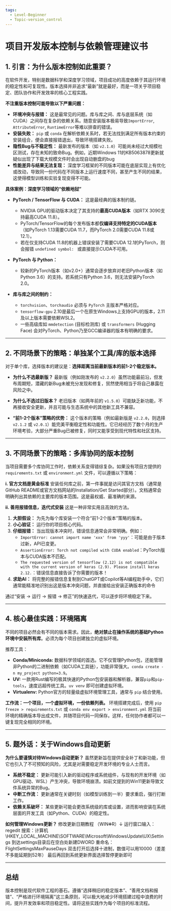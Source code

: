```yaml
---
tags:
  - Level-Beginner
  - Topic-version_control
---
```


# **项目开发版本控制与依赖管理建议书**

## **1. 引言：为什么版本控制如此重要？**

在软件开发，特别是数据科学和深度学习领域，项目成功的高度依赖于其运行环境的稳定性和可复现性。版本选择并非追求“最新”就是最好，而是一项关乎项目稳定、团队协作和开发效率的核心工程实践。

**不注重版本控制可能导致以下严重问题：**

*   **环境冲突与报错：** 这是最常见的问题。库与库之间、库与底层系统（如CUDA）之间存在复杂的依赖关系。随意安装版本极易导致`ImportError`, `AttributeError`, `RuntimeError`等难以排查的错误。
*   **安装失败：** `pip` 或 `conda` 在解析依赖关系时，若无法找到满足所有版本约束的安装组合，便会直接报错退出，导致环境搭建失败。
*   **隐性Bug与不稳定性：** 最新发布的版本（如 `v2.1.0`）可能尚未经过大规模社区测试，存在未知的致命Bug。例如，近期Windows 11的KB5063878更新就疑似出现了下载大规模文件时会出现自动删盘的bug
*   **性能差异与结果无法复现：** 深度学习框架的不同版本可能在底层实现上有优化或改动，导致同一份代码在不同版本上运行速度不同，甚至产生不同的结果，这使得模型训练和实验复现变得不可能。

**具体案例：深度学习领域的“依赖地狱”**

*   **PyTorch / TensorFlow 与 CUDA：** 这是最经典的版本制约链。
    *   NVIDIA GPU的驱动版本决定了其支持的**最高CUDA版本**（如RTX 3090支持最高CUDA 11.8）。
    *   PyTorch/TensorFlow的每个发布版本都**仅编译支持特定的CUDA版本**（如PyTorch 1.13需要CUDA 11.7，而PyTorch 2.0需要CUDA 11.8或12.1）。
    *   若在仅支持CUDA 11.8的机器上错误安装了需要CUDA 12.1的PyTorch，则会报错 `undefined symbol: ` 或直接提示CUDA不可用。

*   **PyTorch 与 Python：**
    *   较新的PyTorch版本（如v2.0+）通常会逐步放弃对老旧Python版本（如Python 3.6）的支持。若系统只有Python 3.6，则无法安装PyTorch 2.0。

*   **库与库之间的制约：**
    *   `torchvision`、`torchaudio` 必须与 `PyTorch` 主版本严格对应。
    *   `tensorflow-gpu` 2.10是最后一个在原生Windows上支持GPU的版本，2.11及以上版本需要依赖WSL2。
    *   一些高级库如 `mmdetection` (目标检测库) 或 `transformers` (Hugging Face) 会对PyTorch、Python乃至GCC编译器的版本有明确的要求。

---

## **2. 不同场景下的策略：单独某个工具/库的版本选择**

对于单个库，选择版本的建议是：**选择距离当前最新版本的前1-2个稳定版本。**

*   **为什么不选最新版？**
    最新版（例如刚发布的 `v2.2.0`）虽然功能最前沿，但发布周期短，潜藏的新Bug未被充分发现和修复，贸然使用相当于将自己暴露在风险之中。

*   **为什么不选过旧版本？**
    老旧版本（如两年前的 `v1.5.0`）可能缺乏新功能，不再接收安全更新，并且可能与生态系统中的其他新工具不兼容。

*   **“前1-2个版本”策略的优势：**
    这个版本的策略（例如最新版是 `v2.2.0`，则选择 `v2.1.2` 或 `v2.0.1`）能完美平衡稳定性和功能性。它已经经历了数个月的生产环境考验，大部分严重Bug已被修复，同时又能享受到现代特性和社区支持。

---

## **3. 不同场景下的策略：多库协同的版本控制**

当项目需要多个库协同工作时，依赖关系变得错综复杂。如果没有项目方提供的 `requirements.txt` 或 `environment.yml` 文件，可以遵循以下策略：

**i. 官方文档是黄金标准**
安装任何库之前，第一件事就是访问其官方文档（通常是GitHub README或官方文档网站的Installation/Get Started部分）。文档通常会明确列出其依赖的主要库的版本范围。这是最权威、最准确的来源。

**ii. 善用报错信息，迭代式安装**
这是一种非常实用且高效的方法。
1.  **大胆假设：** 为先为每个库安装一个符合“前1-2个版本”策略的版本。
2.  **小心验证：** 运行你的项目核心代码。
3.  **仔细报错：** 当出现版本冲突时，错误信息通常会非常明确。例如：
    *   `ImportError: cannot import name 'xxx' from 'yyy'`：可能是由于版本过新，API已变更。
    *   `AssertionError: Torch not compiled with CUDA enabled`：PyTorch版本与CUDA版本不匹配。
    *   `The requested version of tensorflow (2.12) is not compatible with the current version of keras (2.9). Please install keras 2.12.`：错误信息直接告诉了你需要的版本！
4.  **求助AI：** 将完整的报错信息复制到ChatGPT或Copilot等AI编程助手中，它们通常能精准地识别出这是版本冲突问题，并直接给出安装正确版本的命令

通过“安装 -> 运行 -> 报错 -> 修正”的快速迭代，可以逐步将环境稳定下来。

---

## **4. 核心最佳实践：环境隔离**

不同的项目必然会有不同的版本需求。因此，**绝对禁止在操作系统的基础Python环境中安装所有库**。必须为每个项目创建独立的虚拟环境。

推荐工具：
*   **Conda/Miniconda:** 数据科学领域的首选。它不仅管理Python包，还能管理非Python的二进制依赖（如CUDA工具链），功能非常强大。`conda create -n my_project python=3.9`。
*   **UV:** 一款用Rust编写的极其快速的Python包安装器和解析器，兼容`pip`和`pip-tools`，速度远超传统工具。`uv venv` 即可创建虚拟环境。
*   **Virtualenv:** Python官方的轻量级虚拟环境管理工具，通常与 `pip` 结合使用。

**工作流：一个项目，一个虚拟环境，一份依赖列表。**
环境搭建完成后，使用 `pip freeze > requirements.txt` 或 `conda env export > environment.yml` 将当前环境的精确版本导出成文件，并随项目代码一同保存。这样，任何协作者都可以一键复现完全相同的环境。

---

## **5. 题外话：关于Windows自动更新**

**为什么要谨慎对待Windows自动更新？**
虽然更新旨在提供安全补丁和新功能，但它也引入了不可预知的风险，尤其是对需要稳定开发环境的专业人士而言。
*   **系统不稳定：** 更新可能引入新的驱动程序或系统组件，与现有的开发环境（如GPU驱动、WSL）产生冲突，导致环境崩溃。如前文提到的Win11更新导致文件系统异常的Bug。
*   **中断工作流：** 更新通常在关键时刻（如模型训练到一半）要求重启，强行打断工作。
*   **依赖关系破坏：** 某些更新可能会更改系统级的库或设置，进而影响安装在系统层面的开发工具（如Python、CUDA）的稳定性。

**如何管理Windows更新？**
修改更新日期教程
（WIN➕R）↓
运行窗口输入：regedit
搜索：计算机\HKEY_LOCAL_MACHINE\SOFTWARE\Microsoft\WindowsUpdate\UX\Settings
到达settings目录后在空白处新建DWORD
重命名：FlightSettingsMaxPauseDays
双击打开后选择十进制，数值可以用10000（差差不多能延期到52年）
最后再回到系统更新界面选择暂停更新即可


---

## **总结**

版本控制是现代软件工程的基石。遵循“选择稍旧的稳定版本”、“善用文档和报错”、“严格进行环境隔离”这三条原则，可以极大地减少环境搭建过程中浪费的时间，提升开发效率和项目稳定性。请将这些实践作为每个项目的标准流程。